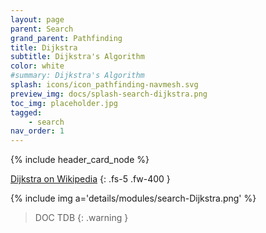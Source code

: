 ```yaml
---
layout: page
parent: Search
grand_parent: Pathfinding
title: Dijkstra
subtitle: Dijkstra's Algorithm
color: white
#summary: Dijkstra's Algorithm
splash: icons/icon_pathfinding-navmesh.svg
preview_img: docs/splash-search-dijkstra.png
toc_img: placeholder.jpg
tagged: 
    - search
nav_order: 1
---
```


{% include header_card_node %}

[Dijkstra on Wikipedia](https://en.wikipedia.org/wiki/Dijkstra%27s_algorithm)
{: .fs-5 .fw-400 }

{% include img a='details/modules/search-Dijkstra.png' %} 

> DOC TDB
{: .warning }
